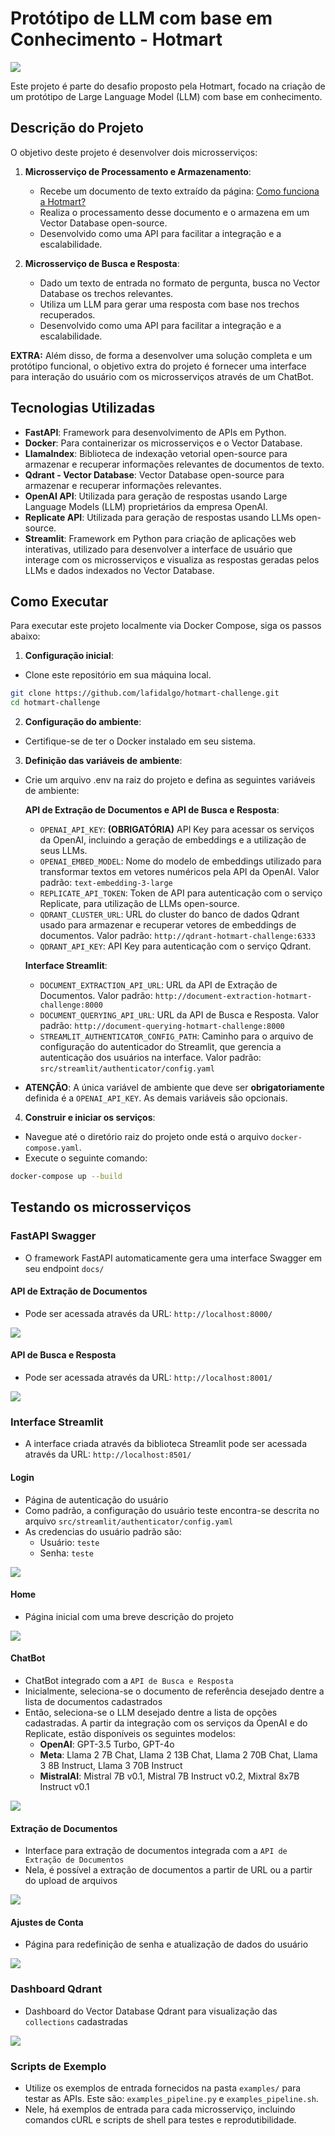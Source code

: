 # Protótipo de LLM com base em Conhecimento - Hotmart

![](images/logo-hotmart.png)

Este projeto é parte do desafio proposto pela Hotmart, focado na criação de um protótipo de Large Language Model (LLM) com base em conhecimento.

## Descrição do Projeto
O objetivo deste projeto é desenvolver dois microsserviços:

1. **Microsserviço de Processamento e Armazenamento**:
    * Recebe um documento de texto extraído da página: [Como funciona a Hotmart?](https://hotmart.com/pt-br/blog/como-funciona-hotmart)
    * Realiza o processamento desse documento e o armazena em um Vector Database open-source.
    * Desenvolvido como uma API para facilitar a integração e a escalabilidade.

2. **Microsserviço de Busca e Resposta**:
    * Dado um texto de entrada no formato de pergunta, busca no Vector Database os trechos relevantes.
    * Utiliza um LLM para gerar uma resposta com base nos trechos recuperados.
    * Desenvolvido como uma API para facilitar a integração e a escalabilidade.

**EXTRA:** Além disso, de forma a desenvolver uma solução completa e um protótipo funcional, o objetivo extra do projeto é fornecer uma interface para interação do usuário com os microsserviços através de um ChatBot.

## Tecnologias Utilizadas
* **FastAPI**: Framework para desenvolvimento de APIs em Python.
* **Docker**: Para containerizar os microsserviços e o Vector Database.
* **LlamaIndex**: Biblioteca de indexação vetorial open-source para armazenar e recuperar informações relevantes de documentos de texto.
* **Qdrant - Vector Database**: Vector Database open-source para armazenar e recuperar informações relevantes.
* **OpenAI API**: Utilizada para geração de respostas usando Large Language Models (LLM) proprietários da empresa OpenAI.
* **Replicate API**: Utilizada para geração de respostas usando LLMs open-source.
* **Streamlit**: Framework em Python para criação de aplicações web interativas, utilizado para desenvolver a interface de usuário que interage com os microsserviços e visualiza as respostas geradas pelos LLMs e dados indexados no Vector Database.

## Como Executar
Para executar este projeto localmente via Docker Compose, siga os passos abaixo:

1. **Configuração inicial**:
* Clone este repositório em sua máquina local.
```sh
git clone https://github.com/lafidalgo/hotmart-challenge.git
cd hotmart-challenge
```

2. **Configuração do ambiente**:
* Certifique-se de ter o Docker instalado em seu sistema.

3. **Definição das variáveis de ambiente**:
* Crie um arquivo .env na raiz do projeto e defina as seguintes variáveis de ambiente:

    **API de Extração de Documentos e API de Busca e Resposta**:
    - `OPENAI_API_KEY`: **(OBRIGATÓRIA)** API Key para acessar os serviços da OpenAI, incluindo a geração de embeddings e a utilização de seus LLMs. 
    - `OPENAI_EMBED_MODEL`: Nome do modelo de embeddings utilizado para transformar textos em vetores numéricos pela API da OpenAI. Valor padrão: `text-embedding-3-large`
    - `REPLICATE_API_TOKEN`: Token de API para autenticação com o serviço Replicate, para utilização de LLMs open-source.
    - `QDRANT_CLUSTER_URL`: URL do cluster do banco de dados Qdrant usado para armazenar e recuperar vetores de embeddings de documentos. Valor padrão: `http://qdrant-hotmart-challenge:6333`
    - `QDRANT_API_KEY`: API Key para autenticação com o serviço Qdrant.

    **Interface Streamlit**:
    - `DOCUMENT_EXTRACTION_API_URL`: URL da API de Extração de Documentos. Valor padrão: `http://document-extraction-hotmart-challenge:8000`
    - `DOCUMENT_QUERYING_API_URL`: URL da API de Busca e Resposta. Valor padrão: `http://document-querying-hotmart-challenge:8000`
    - `STREAMLIT_AUTHENTICATOR_CONFIG_PATH`: Caminho para o arquivo de configuração do autenticador do Streamlit, que gerencia a autenticação dos usuários na interface. Valor padrão: `src/streamlit/authenticator/config.yaml`

* **ATENÇÃO**: A única variável de ambiente que deve ser **obrigatoriamente** definida é a `OPENAI_API_KEY`. As demais variáveis são opcionais.

4. **Construir e iniciar os serviços**:
* Navegue até o diretório raiz do projeto onde está o arquivo `docker-compose.yaml`.
* Execute o seguinte comando:

```bash
docker-compose up --build
```

## Testando os microsserviços
### FastAPI Swagger
* O framework FastAPI automaticamente gera uma interface Swagger em seu endpoint `docs/`

#### API de Extração de Documentos
* Pode ser acessada através da URL: `http://localhost:8000/`

![](images/swagger/document-extraction.png)

#### API de Busca e Resposta
* Pode ser acessada através da URL: `http://localhost:8001/`

![](images/swagger/document-querying.png)

### Interface Streamlit
* A interface criada através da biblioteca Streamlit pode ser acessada através da URL: `http://localhost:8501/`

#### Login
* Página de autenticação do usuário
* Como padrão, a configuração do usuário teste encontra-se descrita no arquivo `src/streamlit/authenticator/config.yaml`
* As credencias do usuário padrão são:
    * Usuário: `teste`
    * Senha: `teste`

![](images/streamlit/login.png)

#### Home
* Página inicial com uma breve descrição do projeto

![](images/streamlit/home.png)

#### ChatBot
* ChatBot integrado com a `API de Busca e Resposta`
* Inicialmente, seleciona-se o documento de referência desejado dentre a lista de documentos cadastrados
* Então, seleciona-se o LLM desejado dentre a lista de opções cadastradas. A partir da integração com os serviços da OpenAI e do Replicate, estão disponíveis os seguintes modelos:
    * **OpenAI**: GPT-3.5 Turbo, GPT-4o
    * **Meta**: Llama 2 7B Chat, Llama 2 13B Chat, Llama 2 70B Chat, Llama 3 8B Instruct, Llama 3 70B Instruct
    * **MistralAI**: Mistral 7B v0.1, Mistral 7B Instruct v0.2, Mixtral 8x7B Instruct v0.1

![](images/streamlit/chatbot.png)

#### Extração de Documentos
* Interface para extração de documentos integrada com a `API de Extração de Documentos`
* Nela, é possível a extração de documentos a partir de URL ou a partir do upload de arquivos

![](images/streamlit/document-extraction.png)

#### Ajustes de Conta
* Página para redefinição de senha e atualização de dados do usuário

![](images/streamlit/profile-settings.png)

### Dashboard Qdrant
* Dashboard do Vector Database Qdrant para visualização das `collections` cadastradas

![](images/qdrant/collections.png)

### Scripts de Exemplo
* Utilize os exemplos de entrada fornecidos na pasta `examples/` para testar as APIs. Este são: `examples_pipeline.py` e `examples_pipeline.sh`.
* Nele, há exemplos de entrada para cada microsserviço, incluindo comandos cURL e scripts de shell para testes e reprodutibilidade.